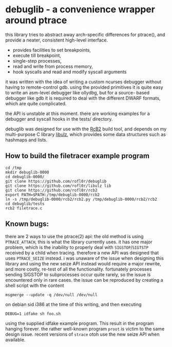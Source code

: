 debuglib - a convenience wrapper around ptrace
==============================================

this library tries to abstract away arch-specific differences for ptrace(),
and provide a neater, consistent high-level interface.

- provides facilities to set breakpoints,
- execute till breakpoint,
- single-step processes,
- read and write from process memory,
- hook syscalls and read and modify syscall arguments

it was written with the idea of writing a custom ncurses debugger without
having to remote-control gdb. using the provided primitives it is quite
easy to write an asm-level debugger like ollydbg, but for a source-
based debugger like gdb it is required to deal with the different DWARF
formats, which are quite complicated.

the API is unstable at this moment.
there are working examples for a debugger and syscall hooks in the
tests/ directory.

debuglib was designed for use with the
[RcB2](https://github.com/rofl0r/rcb2) build tool, and depends on my
multi-purpose C library [libulz](https://github.com/rofl0r/libulz),
which provides some data structures such as hashmaps and lists.

How to build the filetracer example program
-------------------------------------------

	cd /tmp
	mkdir debuglib-0000
	cd debuglib-0000/
	git clone https://github.com/rofl0r/debuglib
	git clone https://github.com/rofl0r/libulz lib
	git clone https://github.com/rofl0r/rcb2
	export PATH=$PATH:/tmp/debuglib-0000/rcb2
	ln -s /tmp/debuglib-0000/rcb2/rcb2.py /tmp/debuglib-0000/rcb2/rcb2
	cd debuglib/tests
	rcb2 filetrace.c

Known bugs:
-----------
there are 2 ways to use the ptrace(2) api: the old method is using
`PTRACE_ATTACH`, this is what the library currently uses.
it has one major problem, which is the inability to properly deal with
`SIGSTOP`/`SIGTSTP` received by a child when tracing.
therefore a new API was designed that uses `PTRACE_SEIZE` instead.
i was unaware of the issue when designing this library and using the new
seize API instead would require a major rewrite, and more costly, re-test
of all the functionality.
fortunately processes sending SIGSTOP to subprocesses occur quite rarely,
so the issue is encountered only in rare cases.
the issue can be reproduced by creating a shell script with the content

    msgmerge --update -q /dev/null /dev/null

on debian sid i386 at the time of this writing, and then executing

    DEBUG=1 idfake sh foo.sh

using the supplied idfake example program.
This result in the program hanging forever.
the rather well-known program `proot` is victim to the same design issue.
recent versions of `strace` otoh use the new seize API when available.
